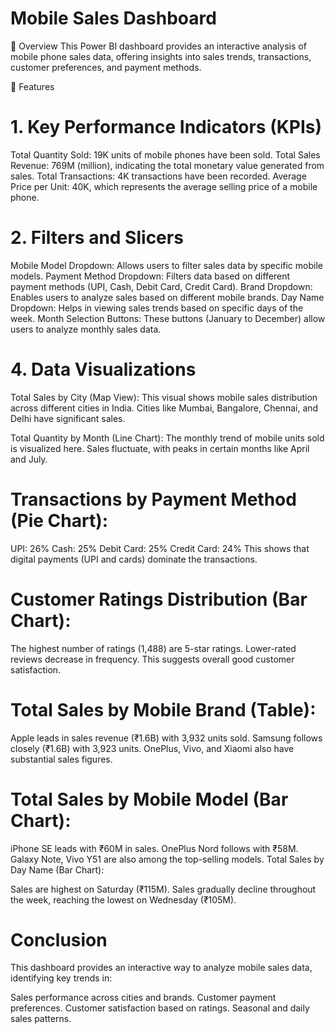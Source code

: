 # Mobile Sales Dashboard

🚀 Overview
This Power BI dashboard provides an interactive analysis of mobile phone sales data, offering insights into sales trends, transactions, customer preferences, and payment methods.

📌 Features

# 1. Key Performance Indicators (KPIs)

Total Quantity Sold: 19K units of mobile phones have been sold.
Total Sales Revenue: 769M (million), indicating the total monetary value generated from sales.
Total Transactions: 4K transactions have been recorded.
Average Price per Unit: 40K, which represents the average selling price of a mobile phone.

# 2. Filters and Slicers

Mobile Model Dropdown: Allows users to filter sales data by specific mobile models.
Payment Method Dropdown: Filters data based on different payment methods (UPI, Cash, Debit Card, Credit Card).
Brand Dropdown: Enables users to analyze sales based on different mobile brands.
Day Name Dropdown: Helps in viewing sales trends based on specific days of the week.
Month Selection Buttons: These buttons (January to December) allow users to analyze monthly sales data.

# 4. Data Visualizations

Total Sales by City (Map View):
This visual shows mobile sales distribution across different cities in India. Cities like Mumbai, Bangalore, Chennai, and Delhi have significant sales.

Total Quantity by Month (Line Chart):
The monthly trend of mobile units sold is visualized here. Sales fluctuate, with peaks in certain months like April and July.

# Transactions by Payment Method (Pie Chart):

UPI: 26%
Cash: 25%
Debit Card: 25%
Credit Card: 24%
This shows that digital payments (UPI and cards) dominate the transactions.

# Customer Ratings Distribution (Bar Chart):

The highest number of ratings (1,488) are 5-star ratings.
Lower-rated reviews decrease in frequency.
This suggests overall good customer satisfaction.

# Total Sales by Mobile Brand (Table):

Apple leads in sales revenue (₹1.6B) with 3,932 units sold.
Samsung follows closely (₹1.6B) with 3,923 units.
OnePlus, Vivo, and Xiaomi also have substantial sales figures.

# Total Sales by Mobile Model (Bar Chart):

iPhone SE leads with ₹60M in sales.
OnePlus Nord follows with ₹58M.
Galaxy Note, Vivo Y51 are also among the top-selling models.
Total Sales by Day Name (Bar Chart):


Sales are highest on Saturday (₹115M).
Sales gradually decline throughout the week, reaching the lowest on Wednesday (₹105M).

# Conclusion
This dashboard provides an interactive way to analyze mobile sales data, identifying key trends in:

Sales performance across cities and brands.
Customer payment preferences.
Customer satisfaction based on ratings.
Seasonal and daily sales patterns.
